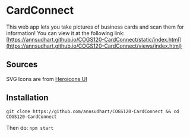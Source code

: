 # CardConnect
This web app lets you take pictures of business cards and scan them for information!
You can view it at the following link: [https://annsudhart.github.io/COGS120-CardConnect/static/index.html](https://annsudhart.github.io/COGS120-CardConnect/views/index.html)

## Sources
SVG Icons are from [Heroicons UI](https://github.com/sschoger/heroicons-ui)

## Installation
``
git clone https://github.com/annsudhart/COGS120-CardConnect && cd COGS120-CardConnect
``

Then do:
``
npm start
``


